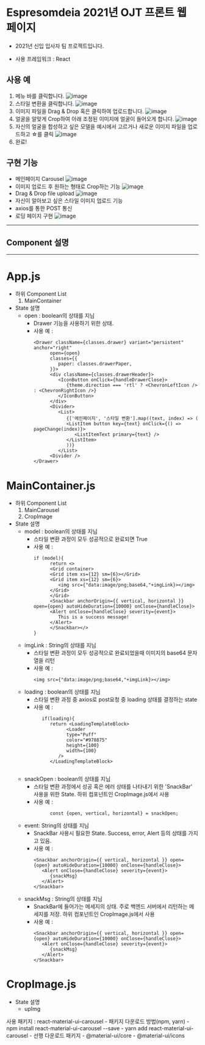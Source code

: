 # Espresomdeia 2021년 OJT 프론트 웹 페이지

- 2021년 신입 입사자 팀 프로젝트입니다.

- 사용 프레임워크 : React

## 사용 예
1. 메뉴 바를 클릭합니다.
![image](./figure/main.jpg)
2. 스타일 변환을 클릭합니다.
![image](./figure/menubar.jpg)
3. 이미지 파일을 Drag & Drop 혹은 클릭하여 업로드합니다.
![image](./figure/drag.png)
4. 얼굴을 알맞게 Crop하여 아래 조정된 이미지에 얼굴이 들어오게 합니다.
![image](./figure/face.png)
5. 자신의 얼굴을 합성하고 싶은 모델을 예시에서 고르거나 새로운 이미지 파일을 업로드하고 ☆를 클릭
![image](./figure/check.jpg)
6. 완료!

## 구현 기능
   - 메인페이지 Carousel
![image](./figure/main.png)
   - 이미지 업로드 후 원하는 형태로 Crop하는 기능
![image](./figure/face.png)
   - Drag & Drop file upload
![image](./figure/drag.png)
   - 자신이 알아보고 싶은 스타일 이미지 업로드 기능
   - axios를 통한 POST 통신
   - 로딩 페이지 구현
![image](./figure/loading.png)
---
## Component 설명
---
# App.js
  - 하위 Component List
    1. MainContainer
  - State 설명
    - open : boolean의 상태를 지님
      - Drawer 기능을 사용하기 위한 상태.
      - 사용 예 :
         ```JSX
         <Drawer className={classes.drawer} variant="persistent" anchor="right"
               open={open}
               classes={{
                  paper: classes.drawerPaper,
               }}>
               <div className={classes.drawerHeader}>
                  <IconButton onClick={handleDrawerClose}>
                     {theme.direction === 'rtl' ? <ChevronLeftIcon /> : <ChevronRightIcon />}
                  </IconButton>
               </div>
               <Divider>
                  <List>
                     {['메인페이지', '스타일 변환'].map((text, index) => (
                     <ListItem button key={text} onClick={() => pageChange(index)}>
                        <ListItemText primary={text} />
                     </ListItem>
                     ))}
                  </List>
               <Divider />
         </Drawer>
         ``` 
# MainContainer.js
   -  하위 Component List
        1. MainCarousel
        2. CropImage
   - State 설명
     - model : boolean의 상태를 지님
       - 스타일 변환 과정이 모두 성공적으로 완료되면 True
       - 사용 예 :
         ```JSX
         if (model){
               return <>
               <Grid container>
               <Grid item xs={12} sm={6}></Grid>
               <Grid item xs={12} sm={6}>
                  <img src={"data:image/png;base64,"+imgLink}></img>
               </Grid>
               </Grid>
               <Snackbar anchorOrigin={{ vertical, horizontal }} open={open} autoHideDuration={10000} onClose={handleClose}>
               <Alert onClose={handleClose} severity={event}>
                  This is a success message!
               </Alert>
               </Snackbar></>
         }
         ```
     - imgLink : String의 상태를 지님
       - 스타일 변환 과정이 모두 성공적으로 완료되었을때 이미지의 base64 문자열을 리턴
       - 사용 예 :
         ```JSX
         <img src={"data:image/png;base64,"+imgLink}></img>
         ```
      - loading : boolean의 상태를 지님
        - 스타일 변환 과정 중 axios로 post요청 중 loading 상태를 결정하는 state
        - 사용 예 :
            ```JSX
               if(loading){
                  return <LoadingTemplateBlock>
                        <Loader
                        type="Puff"
                        color="#978875"
                        height={100}
                        width={100} 
                     />
                  </LoadingTemplateBlock>
                  
            ```
      - snackOpen : boolean의 상태를 지님
        - 스타일 변환 과정에서 성공 혹은 에러 상태를 나타내기 위한 'SnackBar' 사용을 위한 State. 하위 컴포넌트인 CropImage.js에서 사용
        - 사용 예 : 
            ```JSX
                  const {open, vertical, horizontal} = snackOpen;
            ```
      -  event: String의 상태를 지님
         -  SnackBar 사용시 필요한 State. Success, error, Alert 등의 상태를 가지고 있음.
         -  사용 예 :
            ```JSX
            <Snackbar anchorOrigin={{ vertical, horizontal }} open={open} autoHideDuration={10000} onClose={handleClose}>
               <Alert onClose={handleClose} severity={event}>
                  {snackMsg}
               </Alert>
            </Snackbar>
            ```
      - snackMsg : String의 상태를 지님
        - SnackBar에 들어가는 메세지의 상태. 주로 백엔드 서버에서 리턴하는 메세지를 저장. 하위 컴포넌트인 CropImage.js에서 사용
        - 사용 예 :
            ```JSX
            <Snackbar anchorOrigin={{ vertical, horizontal }} open={open} autoHideDuration={10000} onClose={handleClose}>
               <Alert onClose={handleClose} severity={event}>
                  {snackMsg}
               </Alert>
            </Snackbar>
            ```
# CropImage.js
   - State 설명
     - upImg 


사용 패키지 : react-material-ui-carousel
    - 패키지 다운로드 방법(npm, yarn)
      - npm install react-material-ui-carousel --save
      - yarn add react-material-ui-carousel
    - 선행 다운로드 패키지
      - @material-ui/core
      - @material-ui/icons